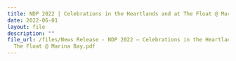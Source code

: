 ```yaml
---
title: NDP 2022 | Celebrations in the Heartlands and at The Float @ Marina Bay
date: 2022-06-01
layout: file
description: ""
file_url: /files/News Release - NDP 2022 – Celebrations in the Heartlands and at
  The Float @ Marina Bay.pdf
---
```


